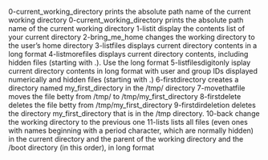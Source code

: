 0-current_working_directory prints the absolute path name of the current working directory
0-current_working_directory prints the absolute path name of the current working directory
1-listit display the contents list of your current directory
2-bring_me_home changes the working directory to the user’s home directory
3-listfiles displays current directory contents in a long format
4-listmorefiles displays current directory contents, including hidden files (starting with .). Use the long format
5-listfilesdigitonly isplay current directory contents in long format with user and group IDs displayed numerically and hidden files (starting with .)
6-firstdirectory creates a directory named my_first_directory in the /tmp/ directory
7-movethatfile moves the file betty from /tmp/ to /tmp/my_first_directory
8-firstdelete deletes the file betty from /tmp/my_first_directory
9-firstdirdeletion deletes the directory my_first_directory that is in the /tmp directory.
10-back change the working directory to the previous one
11-lists lists all files (even ones with names beginning with a period character, which are normally hidden) in the current directory and the parent of the working directory and the /boot directory (in this order), in long format
